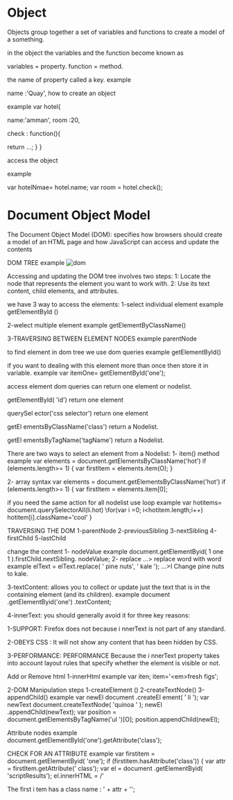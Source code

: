 # Object

Objects group together a set of variables and functions to create a model 
of a something.

in the object the variables and the function become known as 

variables = property.
function = method.

the name of property called a key.
example

name :'Quay',
how to create an object

example
var hotel{

name:'amman',
room :20,

check : function(){

return ...;
}
}

access the object

example

var hotelNmae= hotel.name;
var room = hotel.check();


# Document Object Model

The Document Object Model (DOM): specifies 
how browsers should create a model of an HTML 
page and how JavaScript can access and update the 
contents


DOM TREE 
example
![dom](https://content.codecademy.com/practice/art-for-practice/dom-nodes.png)


Accessing and updating the DOM tree involves two steps: 
1: Locate the node that represents the element you want to work with. 
2: Use its text content, child elements, and attributes. 

we have 3 way to access the elements:
1-select individual element
example 
getElementByld () 

2-welect multiple element
example
getElementByClassName()

3-TRAVERSING BETWEEN ELEMENT NODES 
example
parentNode 



to find element in dom tree we use dom queries 
example 
getElementById()

if you want to dealing with this element more than once then store it in variable.
example
var itemOne= getElementById('one');


access element
dom queries can return one element or nodelist.

getElementByld( 'id')
return one element

querySel ector('css selector') 
return one element

getEl ementsByClassName('class')
return a Nodelist. 


getEl ementsByTagName('tagName')
return a Nodelist. 

There are two ways to select an element from a Nodelist:
1- item() method
example
var elements = document.getElementsByClassName('hot') 
if (elements.length>= 1) { 
var firstltem = elements.item(O); 
}

2- array syntax
var elements = document.getElementsByClassName('hot') 
if (elements.length>= 1) { 
var firstltem = elements.item[0]; 

if you need the same action for all nodelist use loop
example
var hotitems= document.querySelectorAll(li.hot)
\for(var i =0; i<hotitem.length;i++)
hotitem[i].className='cool'
}


TRAVERSING THE DOM 
1-parentNode
2-previousSibling 
3-nextSibling 
4-firstChild
5-lastChild


change the content
1- nodeValue
example
document.getElementByid( 1 one 1 ).firstChild.nextSibling. nodeValue;
2- replace ...> replace word with word
example
elText = elText.replace( ' pine nuts', ' kale '); ...>I Change pine nuts to kale.

3-textContent: allows you to 
collect or update just the text that is in the containing element (and its children). 
example
document .getElementByid('one') .textContent; 

4-innerText: you should generally avoid it for three key reasons: 

1-SUPPORT: Firefox does not because i nnerText is not part of any standard.

2-OBEYS CSS : It will not show any content that has been hidden by CSS.

3-PERFORMANCE: PERFORMANCE Because the i nnerText property 
takes into account layout rules that specify whether the element is visible or not.



Add or Remove html
1-innerHtml
example
var iten;
item='\<em>fresh</em> figs';

2-DOM Manipulation
steps
1-createElement () 
2-createTextNode()
3-appendChild() 
example
var newEl document .createEl ement( ' li '); 
var newText document.createTextNode( 'quinoa ' );
newEl .appendChild(newText); 
var position = document.getElementsByTagName('ul ')[O]; 
position.appendChild(newEl); 




Attribute nodes
example
document.getElementById('one').getAttribute('class');

CHECK FOR AN ATTRIBUTE
example
var firstitem = document.getElementByid( 'one'); 
if (firstitem.hasAttribute('class')) { 
var attr = firstltem.getAttribute(' class');
var el = document .getElementByid( 'scriptResults'); 
el.innerHTML = /'<p>The first i tem has a class name : ' + attr + '<Ip>'; 





 






 







 







 